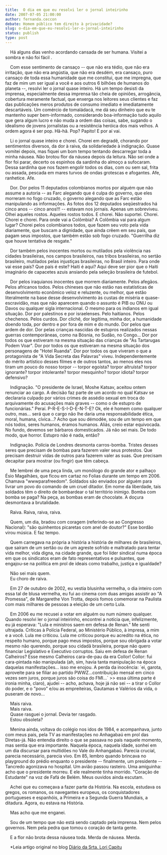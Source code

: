 ```yaml
---
title:  O dia em que eu resolvi ler o jornal inteirinho
date: 2007-07-05 21:00:00
author: fernanda.ceccon
debate: Homem público tem direito à privacidade?
slug: o-dia-em-que-eu-resolvi-ler-o-jornal-inteirinho
status: publish 
type: post
---
```


    Há alguns dias venho acordando cansada de ser humana. Visitei a sombra e não foi fácil .    
  
    Com esse sentimento de cansaço -- que não era tédio, que não era irritação, que não era angústia, que não era desdém, era cansaço, puro cansaço de toda essa humanidade que me constitui, que me impregna, que faz de mim um ser igual a você e aos outros 6 bilhões de humanos do planeta --, resolvi ler o jornal quase inteiro. Há um tempo desisti da imprensa, especialmente dessa imprensa tão cheia de opiniões, arrogância, cobertura meramente factual, que enxerga nos leitores seus clientes e faz das publicações meros produtos de consumo imediato e imediatamente descartáveis. Um comércio de tomaládacá, me dá seu dinheiro que eu te mantenho super bem-informado, considerando boa-informação tudo aquilo que gera algum lucro e não muda a ordem das coisas, sabe, sugando o idealismo de jovens jornalistas ou a resistência heróica dos mais velhos. A ordem agora é ser pop. Hã-hã. Pop? Papito! E por aí vai.    
  
    Li o jornal quase inteiro e chorei. Chorei em degradê, chorando por sentimentos diversos, da dor à raiva, da solidariedade à indignação. Quase vomitei depois, mas fiquei um bom tempo tentando descarregar toda a minha náusea. Não brotou flor da náusea depois da leitura. Não sei onde a flor foi parar, decerto os espinhos da sardinha do almoço a sufocaram. Dessa sardinha que nos fazem engolir todos os dias, com ou sem sal, frita ou assada, pescada em mares turvos de ondas grotescas e afogantes. Afe, ranhetice. Afe.    
  
    Dor. Dor pelos 11 deputados colombianos mortos por alguém que não assume a autoria -- as Farc alegando que é culpa do governo, que eles morreram no fogo cruzado, o governo alegando que as Farc estão manipulando as informações. As fotos dos 12 deputados seqüestrados há cinco anos -- cinco anos!!! -- estavam nos jornais. Apenas um sobreviveu. Olhei aqueles rostos. Aqueles rostos todos. E chorei. Não suportei. Chorei. Chorei e chorei. Para onde vai a Colômbia? A Colômbia vai para algum lugar? Chorei pelos colombianos todos, que fazem seu voto pela vida diariamente, que buscam a dignidade, que ainda crêem em seu país, que pagam seus impostos, que também estão sob fogo cruzado. "Guerrilha diz que houve tentativa de resgate."    
  
    Dor também pelos inocentes mortos ou mutilados pela violência nas cidades brasileiras, nos campos brasileiros, nas tribos brasileiras, no sertão brasileiro, mutilados pelas injustiças brasileiras, no Brasil inteiro. Para onde vai esse país? Que país é este? Haiti é aqui? Aqui deve ser pior que o Haiti imaginário de capacetes azuis ansiando pela seleção brasileira de futebol.    
  
    Dor pelos iraquianos inocentes que morrem diariamente. Pelos afegãos. Pelos africanos todos. Pelos chineses que não estão nas estatísticas de desenvolvimento econômico veloz e reluzente, ou melhor, que estão literalmente na base desse desenvolvimento às custas de miséria e quase-escravidão, mas que não aparecem quando o assunto é PIB ou ONU ou Davos ou qualquer sigla internacional. O mesmo para os indianos em igual situação. Dor por palestinos e por israelenses. Pelo haitianos. Pelos chechenos. Pelos curdos. Dor clichê, dor legítima, minha dor, a humanidade doendo toda, por dentro e por fora de mim e do mundo. Dor pelos que ardem de dor. Dor pelas crianças nascidas de estupros realizados nessas guerras contemporâneas, como na Bósnia, no Sudão, no Congo... Dor por todos os que estiveram na mesma situação das crianças de "As Tartarugas Podem Voar". Dor por todos os que estiveram na mesma situação dos personagens de "Hotel Ruanda". Dor por todos os que viveram o que a protagonista de "A Vida Secreta das Palavras" viveu. Independentemente do mérito artístico desses filmes e de outros tantos, ao menos eles nos tiram um pouco do nosso torpor -- torpor egoísta? torpor altruísta? torpor ignorante? torpor intolerante? torpor mesquinho? torpor idiota? torpor defensivo?   
  
    Indignação. "O presidente de Israel, Moshe Katsav, aceitou ontem renunciar ao cargo. A decisão faz parte de um acordo no qual Katsav se declararia culpado por vários crimes de assédio sexual em troca do arquivamente do acusações mais graves -- como o de estupro de funcionárias." Peraí. P-R-E-S-I-D-E-N-T-E? Ok, ele é homem como qualquer outro, mas... será que o cargo não lhe daria uma responsabilidade ética, moral, humana, cívica...? Acho que sou démodée, sou de um tempo em que nós todos, seres humanos, éramos humanos. Aliás, creio estar equivocada. No fundo, devemos ser bárbaros domesticados. Já não sei mais. De todo modo, que horror. Estupro não é nada, então?    
  
    Indignação. Polícia de Londres desmonta carros-bomba. Tristes desses seres que precisam de bombas para fazerem valer seus protestos. Que precisam destruir vidas de outros para fazerem valer as suas. Que precisam decapitar para mostrar (ou fingir) que têm cabeça.   
  
    Me lembrei de uma peça linda, um monólogo do grande ator e palhaço Ésio Magalhães, que ficou em cartaz no Folias durante um tempo em 2006. Chamava "wwwparafreedom". Soldados são enviados por alguém para livrar um povo do comando de um cruel ditador. Em nome da liberdade, tais soldados têm o direito de bombardear o tal território inimigo. Bomba com bomba se paga? Na peça, as bombas eram de chocolate. A doçura desmontava a brutalidade.    
  
    Raiva. Raiva, raiva, raiva.   
  
    Quem, um dia, bradou com coragem (referindo-se ao Congresso Nacional): "são quinhentos picaretas com anel de doutor?" Esse bordão virou música. E faz tempo.   
  
    Quem carregava na própria a história a história de milhares de brasileiros, que saíram de um sertão ou de um agreste sofrido e maltratado para tentar vida melhor, vida digna, na cidade grande, que foi líder sindical numa época em que os sindicatos eram de fato representativos e pulsantes, que engajou-se na política em prol de ideais como trabalho, justiça e igualdade?   
  
    Não sei mais quem.   
    Eu choro de raiva.   
  
    Em 27 de outubro de 2002, eu vestia blusinha vermelha, o dia inteiro com essa tal de blusa vermelha, eu fui ao cinema com duas amigas assistir ao "A Promessa", de Margarethe Von Trotta, depois fomos comemorar na Paulista com mais milhares de pessoas a eleição de um certo Lula.   
  
    Em 2006 eu me recusei a votar em alguém ou num número qualquer. Quando resolvi ler o jornal inteirinho, encontrei a notícia que, infelizmente, eu já esperava: "Lula e ministros saem em defesa de Renan." Me senti ultrajada. Críticas à Polícia Federal, ao Ministério Público, à impresa, a mim e a você. Lula me criticou. Lula me criticou porque eu acredito na ética, no respeito humano, porque pago meus impostos, porque sou obrigada a votar mesmo não querendo, porque sou cidadã brasileira, porque não quero financiar Legislativo e Executivo corruptos. Saiu em defesa de Renan Calheiros? Esse mesmo Calheiros cara-de-pau da era Collor! Collor: fui cara-pintada não manipulada (ah, sim, havia tanta manipulação na época daquelas manifestações... isso me enojou. A perda da inocência: ´ei, garota, aproveite para se filiar ao partido PWWZ...contribuição mensal em cinco vezes sem juros, porque juros são coisa do FMI...´ >> essa última parte é ironia minha, claro), ajudei -- acho, achava, hoje já não sei -- a tirar o Collor do poder, e o "povo" e/ou as empreiteiras, Gautamas e Valérios da vida, o puseram de novo...    
  
    Mais raiva.   
    Mais raiva.   
    Quase rasguei o jornal. Devia ter rasgado.   
    Estou obsoleta?    
  
    Menina ainda, voltava do colégio nos idos de 1984, e acompanhava, junto com meus pais, pela TV as manifestações no Anhagabaú em prol das Diretas-já. Não entendia direito o que se passava no país naquele momento, mas sentia que era importante. Naquela época, naquela idade, sonhei em um dia discursar para multidões no Vale do Anhangabaú. Parecia crucial, parecia necessário, parecia vivo. Em 85, lembro quando brincava no playground do prédio enquanto o presidente -- finalmente, um presidente -- Tancredo agonizava no hospital. Um avião passou rasteiro. Uma amiguinha: acho que o presidente morreu. E ele realmente tinha morrido. "Coração de Estudante" na voz de Fafá de Belém. Meus ouvidos ainda escutam.   
  
    Achei que eu começava a fazer parte da História. Na escola, estudava os gregos, os romanos, os navegantes europeus, os conquistadores portugueses e espanhóis, a Primeira e a Segunda Guerra Mundiais, a ditadura. Agora, eu estava na História.   
  
    Mas acho que me enganei.   
  
    Sou de um tempo que não está sendo captado pela imprensa. Nem pelos governos. Nem pela pedra que tomou o coração de tanta gente.     
  
    E a flor não brota dessa náusea toda. Merda de náusea. Merda.  
  
    \*Leia artigo original no blog [Diário da Srta. Lori Capitu](http://diariodeloricapitu.blogspot.com/2007/06/o-dia-em-que-eu-resolvi-ler-o-jornal.html)  

